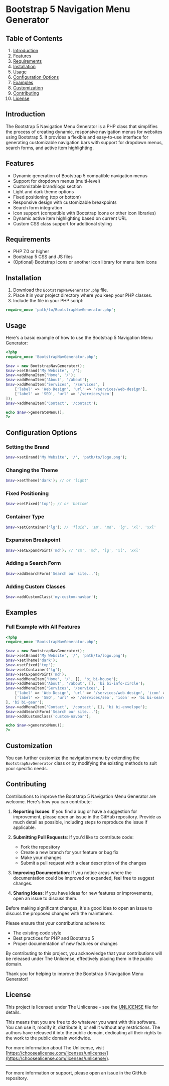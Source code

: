 # Bootstrap 5 Navigation Menu Generator

## Table of Contents
1. [Introduction](#introduction)
2. [Features](#features)
3. [Requirements](#requirements)
4. [Installation](#installation)
5. [Usage](#usage)
6. [Configuration Options](#configuration-options)
7. [Examples](#examples)
8. [Customization](#customization)
9. [Contributing](#contributing)
10. [License](#license)

## Introduction

The Bootstrap 5 Navigation Menu Generator is a PHP class that simplifies the process of creating dynamic, responsive navigation menus for websites using Bootstrap 5. It provides a flexible and easy-to-use interface for generating customizable navigation bars with support for dropdown menus, search forms, and active item highlighting.

## Features

- Dynamic generation of Bootstrap 5 compatible navigation menus
- Support for dropdown menus (multi-level)
- Customizable brand/logo section
- Light and dark theme options
- Fixed positioning (top or bottom)
- Responsive design with customizable breakpoints
- Search form integration
- Icon support (compatible with Bootstrap Icons or other icon libraries)
- Dynamic active item highlighting based on current URL
- Custom CSS class support for additional styling

## Requirements

- PHP 7.0 or higher
- Bootstrap 5 CSS and JS files
- (Optional) Bootstrap Icons or another icon library for menu item icons

## Installation

1. Download the `BootstrapNavGenerator.php` file.
2. Place it in your project directory where you keep your PHP classes.
3. Include the file in your PHP script:

```php
require_once 'path/to/BootstrapNavGenerator.php';
```

## Usage

Here's a basic example of how to use the Bootstrap 5 Navigation Menu Generator:

```php
<?php
require_once 'BootstrapNavGenerator.php';

$nav = new BootstrapNavGenerator();
$nav->setBrand('My Website', '/');
$nav->addMenuItem('Home', '/');
$nav->addMenuItem('About', '/about');
$nav->addMenuItem('Services', '/services', [
    ['label' => 'Web Design', 'url' => '/services/web-design'],
    ['label' => 'SEO', 'url' => '/services/seo']
]);
$nav->addMenuItem('Contact', '/contact');

echo $nav->generateMenu();
?>
```

## Configuration Options

### Setting the Brand
```php
$nav->setBrand('My Website', '/', 'path/to/logo.png');
```

### Changing the Theme
```php
$nav->setTheme('dark'); // or 'light'
```

### Fixed Positioning
```php
$nav->setFixed('top'); // or 'bottom'
```

### Container Type
```php
$nav->setContainer('lg'); // 'fluid', 'sm', 'md', 'lg', 'xl', 'xxl'
```

### Expansion Breakpoint
```php
$nav->setExpandPoint('md'); // 'sm', 'md', 'lg', 'xl', 'xxl'
```

### Adding a Search Form
```php
$nav->addSearchForm('Search our site...');
```

### Adding Custom Classes
```php
$nav->addCustomClass('my-custom-navbar');
```

## Examples

### Full Example with All Features

```php
<?php
require_once 'BootstrapNavGenerator.php';

$nav = new BootstrapNavGenerator();
$nav->setBrand('My Website', '/', 'path/to/logo.png');
$nav->setTheme('dark');
$nav->setFixed('top');
$nav->setContainer('lg');
$nav->setExpandPoint('md');
$nav->addMenuItem('Home', '/', [], 'bi bi-house');
$nav->addMenuItem('About', '/about', [], 'bi bi-info-circle');
$nav->addMenuItem('Services', '/services', [
    ['label' => 'Web Design', 'url' => '/services/web-design', 'icon' => 'bi bi-brush'],
    ['label' => 'SEO', 'url' => '/services/seo', 'icon' => 'bi bi-search']
], 'bi bi-gear');
$nav->addMenuItem('Contact', '/contact', [], 'bi bi-envelope');
$nav->addSearchForm('Search our site...');
$nav->addCustomClass('custom-navbar');

echo $nav->generateMenu();
?>
```

## Customization

You can further customize the navigation menu by extending the `BootstrapNavGenerator` class or by modifying the existing methods to suit your specific needs.

## Contributing

Contributions to improve the Bootstrap 5 Navigation Menu Generator are welcome. Here's how you can contribute:

1. **Reporting Issues**: If you find a bug or have a suggestion for improvement, please open an issue in the GitHub repository. Provide as much detail as possible, including steps to reproduce the issue if applicable.

2. **Submitting Pull Requests**: If you'd like to contribute code:
   - Fork the repository
   - Create a new branch for your feature or bug fix
   - Make your changes
   - Submit a pull request with a clear description of the changes

3. **Improving Documentation**: If you notice areas where the documentation could be improved or expanded, feel free to suggest changes.

4. **Sharing Ideas**: If you have ideas for new features or improvements, open an issue to discuss them.

Before making significant changes, it's a good idea to open an issue to discuss the proposed changes with the maintainers.

Please ensure that your contributions adhere to:
- The existing code style
- Best practices for PHP and Bootstrap 5
- Proper documentation of new features or changes

By contributing to this project, you acknowledge that your contributions will be released under The Unlicense, effectively placing them in the public domain.

Thank you for helping to improve the Bootstrap 5 Navigation Menu Generator!

## License

This project is licensed under The Unlicense - see the [UNLICENSE](UNLICENSE) file for details.

This means that you are free to do whatever you want with this software. You can use it, modify it, distribute it, or sell it without any restrictions. The authors have released it into the public domain, dedicating all their rights to the work to the public domain worldwide.

For more information about The Unlicense, visit [https://choosealicense.com/licenses/unlicense/](https://choosealicense.com/licenses/unlicense/).

---

For more information or support, please open an issue in the GitHub repository.
